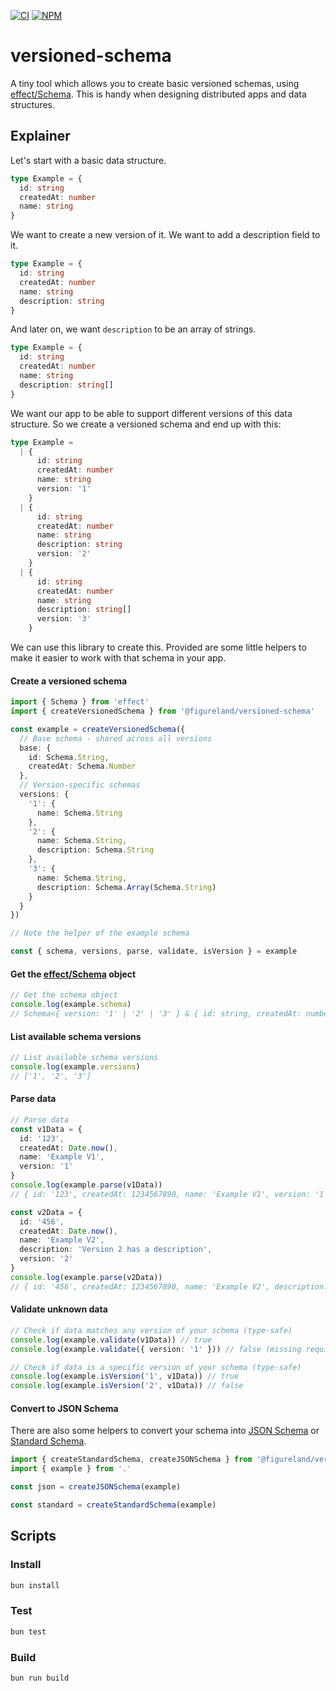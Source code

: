 [![CI](https://github.com/figureland/versioned-schema/actions/workflows/ci.yml/badge.svg)](https://github.com/figureland/versioned-schema/actions/workflows/ci.yml)
[![NPM](https://img.shields.io/npm/v/@figureland/versioned-schema?color=40bd5c)](https://img.shields.io/npm/v/@figureland/versioned-schema?color=40bd5c)

# versioned-schema

A tiny tool which allows you to create basic versioned schemas, using [effect/Schema](https://effect.website/docs/schema/introduction/). This is handy when designing distributed apps and data structures.

## Explainer

Let's start with a basic data structure.

```ts
type Example = {
  id: string
  createdAt: number
  name: string
}
```

We want to create a new version of it. We want to add a description field to it.

```ts
type Example = {
  id: string
  createdAt: number
  name: string
  description: string
}
```

And later on, we want `description` to be an array of strings.

```ts
type Example = {
  id: string
  createdAt: number
  name: string
  description: string[]
}
```

We want our app to be able to support different versions of this data structure. So we create a versioned schema and end up with this:

```ts
type Example =
  | {
      id: string
      createdAt: number
      name: string
      version: '1'
    }
  | {
      id: string
      createdAt: number
      name: string
      description: string
      version: '2'
    }
  | {
      id: string
      createdAt: number
      name: string
      description: string[]
      version: '3'
    }
```

We can use this library to create this. Provided are some little helpers to make it easier to work with that schema in your app.

#### Create a versioned schema

```ts
import { Schema } from 'effect'
import { createVersionedSchema } from '@figureland/versioned-schema'

const example = createVersionedSchema({
  // Base schema - shared across all versions
  base: {
    id: Schema.String,
    createdAt: Schema.Number
  },
  // Version-specific schemas
  versions: {
    '1': {
      name: Schema.String
    },
    '2': {
      name: Schema.String,
      description: Schema.String
    },
    '3': {
      name: Schema.String,
      description: Schema.Array(Schema.String)
    }
  }
})

// Note the helper of the example schema

const { schema, versions, parse, validate, isVersion } = example
```

#### Get the [effect/Schema](https://effect.website/docs/schema/introduction/) object

```ts
// Get the schema object
console.log(example.schema)
// Schema<{ version: '1' | '2' | '3' } & { id: string, createdAt: number } & ...>
```

#### List available schema versions

```ts
// List available schema versions
console.log(example.versions)
// ['1', '2', '3']
```

#### Parse data

```ts
// Parse data
const v1Data = {
  id: '123',
  createdAt: Date.now(),
  name: 'Example V1',
  version: '1'
}
console.log(example.parse(v1Data))
// { id: '123', createdAt: 1234567890, name: 'Example V1', version: '1' }

const v2Data = {
  id: '456',
  createdAt: Date.now(),
  name: 'Example V2',
  description: 'Version 2 has a description',
  version: '2'
}
console.log(example.parse(v2Data))
// { id: '456', createdAt: 1234567890, name: 'Example V2', description: '...', version: '2' }
```

#### Validate unknown data

```ts
// Check if data matches any version of your schema (type-safe)
console.log(example.validate(v1Data)) // true
console.log(example.validate({ version: '1' })) // false (missing required fields)

// Check if data is a specific version of your schema (type-safe)
console.log(example.isVersion('1', v1Data)) // true
console.log(example.isVersion('2', v1Data)) // false
```

#### Convert to JSON Schema

There are also some helpers to convert your schema into [JSON Schema](https://json-schema.org/specification) or [Standard Schema](<[StandardSchema](https://standardschema.dev/)>).

```ts
import { createStandardSchema, createJSONSchema } from '@figureland/versioned-schema/interchange'
import { example } from '.'

const json = createJSONSchema(example)

const standard = createStandardSchema(example)
```

## Scripts

### Install

```bash
bun install
```

### Test

```bash
bun test
```

### Build

```bash
bun run build
```
